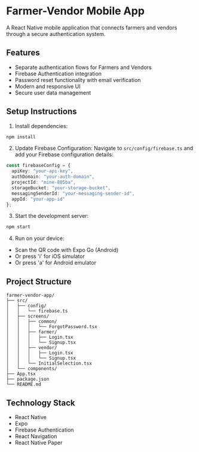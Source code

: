 # Farmer-Vendor Mobile App

A React Native mobile application that connects farmers and vendors through a secure authentication system.

## Features

- Separate authentication flows for Farmers and Vendors
- Firebase Authentication integration
- Password reset functionality with email verification
- Modern and responsive UI
- Secure user data management

## Setup Instructions

1. Install dependencies:
```bash
npm install
```

2. Update Firebase Configuration:
Navigate to `src/config/firebase.ts` and add your Firebase configuration details:
```typescript
const firebaseConfig = {
  apiKey: "your-api-key",
  authDomain: "your-auth-domain",
  projectId: "mine-805ba",
  storageBucket: "your-storage-bucket",
  messagingSenderId: "your-messaging-sender-id",
  appId: "your-app-id"
};
```

3. Start the development server:
```bash
npm start
```

4. Run on your device:
- Scan the QR code with Expo Go (Android)
- Or press 'i' for iOS simulator
- Or press 'a' for Android emulator

## Project Structure

```
farmer-vendor-app/
├── src/
│   ├── config/
│   │   └── firebase.ts
│   ├── screens/
│   │   ├── common/
│   │   │   └── ForgotPassword.tsx
│   │   ├── farmer/
│   │   │   ├── Login.tsx
│   │   │   └── Signup.tsx
│   │   ├── vendor/
│   │   │   ├── Login.tsx
│   │   │   └── Signup.tsx
│   │   └── InitialSelection.tsx
│   └── components/
├── App.tsx
├── package.json
└── README.md
```

## Technology Stack

- React Native
- Expo
- Firebase Authentication
- React Navigation
- React Native Paper
